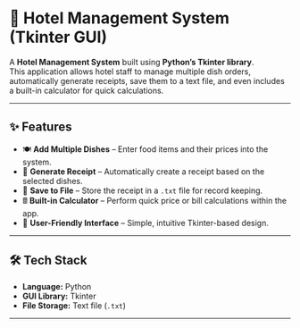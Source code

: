 # 🏨 Hotel Management System (Tkinter GUI)

A **Hotel Management System** built using **Python’s Tkinter library**.  
This application allows hotel staff to manage multiple dish orders, automatically generate receipts, save them to a text file, and even includes a built-in calculator for quick calculations.

---

## ✨ Features
- 🍽 **Add Multiple Dishes** – Enter food items and their prices into the system.
- 🧾 **Generate Receipt** – Automatically create a receipt based on the selected dishes.
- 💾 **Save to File** – Store the receipt in a `.txt` file for record keeping.
- 🖩 **Built-in Calculator** – Perform quick price or bill calculations within the app.
- 🎯 **User-Friendly Interface** – Simple, intuitive Tkinter-based design.

---

## 🛠 Tech Stack
- **Language:** Python
- **GUI Library:** Tkinter
- **File Storage:** Text file (`.txt`)

---
